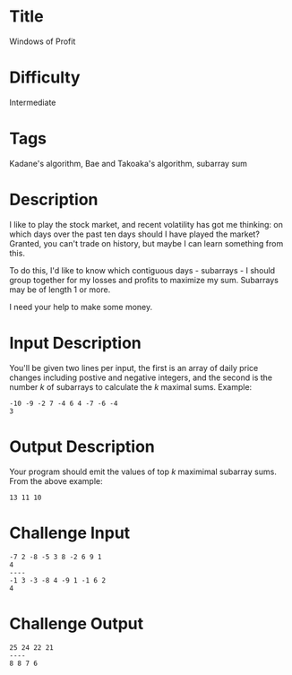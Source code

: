 # Title

Windows of Profit

# Difficulty

Intermediate

# Tags

Kadane's algorithm, Bae and Takoaka's algorithm, subarray sum

# Description

I like to play the stock market, and recent volatility has got me thinking: on which days over the past ten days should I have played the market? Granted, you can't trade on history, but maybe I can learn something from this.

To do this, I'd like to know which contiguous days - subarrays - I should group together for my losses and profits to maximize my sum. Subarrays may be of length 1 or more. 

I need your help to make some money.

# Input Description

You'll be given two lines per input, the first is an array of daily price changes including postive and negative integers, and the second is the number *k* of subarrays to calculate the *k* maximal sums. Example:

    -10 -9 -2 7 -4 6 4 -7 -6 -4
    3

# Output Description

Your program should emit the values of top *k* maximimal subarray sums. From the above example:

    13 11 10 

# Challenge Input

    -7 2 -8 -5 3 8 -2 6 9 1
    4
    ----
    -1 3 -3 -8 4 -9 1 -1 6 2
    4

# Challenge Output

    25 24 22 21
    ----
    8 8 7 6
